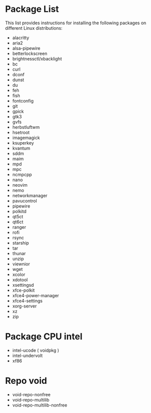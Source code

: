 # Package List

This list provides instructions for installing the following packages on different Linux distributions:

- alacritty
- aria2
- alsa-pipewire
- betterlockscreen
- brightnessctl/xbacklight
- bc
- curl
- dconf
- dunst
- du
- feh
- fish
- fontconfig
- git
- gpick
- gtk3
- gvfs
- herbstluftwm
- hsetroot
- imagemagick
- ksuperkey
- kvantum
- sddm
- maim
- mpd
- mpc
- ncmpcpp
- nano
- neovim
- nemo
- networkmanager
- pavucontrol
- pipewire
- polkitd
- qt5ct
- qt6ct
- ranger
- rofi
- rsync
- starship
- tar
- thunar
- unzip
- viewnior
- wget
- xcolor
- xdotool
- xsettingsd
- xfce-polkit
- xfce4-power-manager
- xfce4-settings
- xorg-server
- xz
- zip

# Package CPU intel

- intel-ucode ( voidpkg )
- intel-undervolt
- xf86

# Repo void

- void-repo-nonfree
- void-repo-multilib
- void-repo-multilib-nonfree
